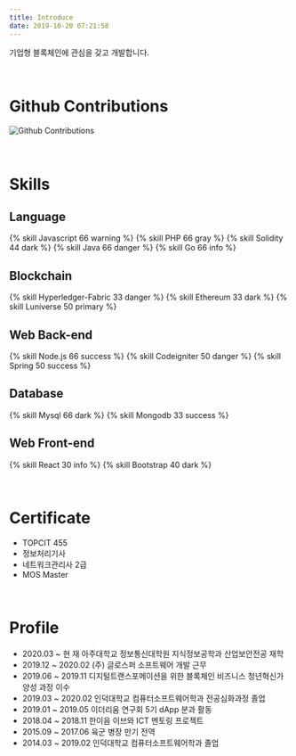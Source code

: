 ```yaml
---
title: Introduce
date: 2019-10-20 07:21:58
---
```

기업형 블록체인에 관심을 갖고 개발합니다.

<br>

# Github Contributions
![Github Contributions](https://ghchart.rshah.org/ch-4ml)

<br>

# Skills

## Language
{% skill Javascript 66 warning %}
{% skill PHP 66 gray %}
{% skill Solidity 44 dark %}
{% skill Java 66 danger %}
{% skill Go 66 info %}

## Blockchain
{% skill Hyperledger-Fabric 33 danger %}
{% skill Ethereum 33 dark %}
{% skill Luniverse 50 primary %}

## Web Back-end
{% skill Node.js 66 success %}
{% skill Codeigniter 50 danger %}
{% skill Spring 50 success %}

## Database
{% skill Mysql 66 dark %}
{% skill Mongodb 33 success %}

## Web Front-end
{% skill React 30 info %}
{% skill Bootstrap 40 dark %}

<br>

# Certificate
- TOPCIT 455
- 정보처리기사
- 네트워크관리사 2급
- MOS Master

<br>

# Profile
- 2020.03 ~  현 재  아주대학교 정보통신대학원 지식정보공학과 산업보안전공 재학
- 2019.12 ~ 2020.02 (주) 글로스퍼 소프트웨어 개발 근무
- 2019.06 ~ 2019.11 디지털트랜스포메이션을 위한 블록체인 비즈니스 청년혁신가 양성 과정 이수
- 2019.03 ~ 2020.02 인덕대학교 컴퓨터소프트웨어학과 전공심화과정 졸업
- 2019.01 ~ 2019.05 이더리움 연구회 5기 dApp 분과 활동
- 2018.04 ~ 2018.11 한이음 이브와 ICT 멘토링 프로젝트
- 2015.09 ~ 2017.06 육군 병장 만기 전역
- 2014.03 ~ 2019.02 인덕대학교 컴퓨터소프트웨어학과 졸업